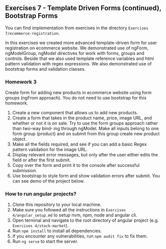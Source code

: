 ## Exercises 7 - Template Driven Forms (continued), Bootstrap Forms

You can find implementation from exercises in the directory `Exercises 7/ecommerce-registration`.

In this exercises we created more advanced template-driven form for user registration on ecommerce website. We demonstrated use of ngForm, ngModelGroup, ngModel directives for work with forms, groups and controls. Beside that we also used template reference variables and html pattern validation with regex expressions. We also demonstrated use of bootstrap forms and validation classes.

### Homework 3

Create form for adding new products in ecommerce website using form groups (ngFrom approach). You do not need to use bootstrap for this homework.

1. Create a new component that allows us to add new products.
2. Create a form that takes in the product name, price, image URL, and whether or
not it is on sale. Try to use the form groups approach rather than two-way bind‐
ing through ngModel. Make all inputs belong to one form group (product) and on submit from this group create new product object.
3. Make all the fields required, and see if you can add a basic Regex pattern validation for the image URL.
4. Display relevant error messages, but only after the user either edits the field or after the first submit.
5. Copy over the form and print it to the console after successful submission.
6. Use bootstrap to style form and show validation errors after submit.
You can see demo of the project below.

### How to run angular projects?

1. Clone this repository to your local machine.
2. Make sure you followed all the instructions in `Exercises 4/angular_setup.md` to setup nvm, npm, node and angular cli.
3. Open terminal and navigate to the root directory of angular project (e.g. `Exercises 4/stock-market`).
4. Run `npm install` to install all dependencies.
5. If you encounter any vulnerabilities, run `npm audit fix` to fix them.
6. Run `ng serve` to start the server.
